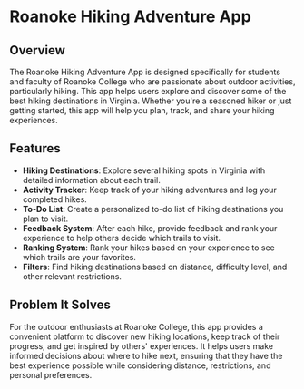 # Roanoke Hiking Adventure App

## Overview
The Roanoke Hiking Adventure App is designed specifically for students and faculty of Roanoke College who are passionate about outdoor activities, particularly hiking. This app helps users explore and discover some of the best hiking destinations in Virginia. Whether you're a seasoned hiker or just getting started, this app will help you plan, track, and share your hiking experiences.

## Features

- **Hiking Destinations**: Explore several hiking spots in Virginia with detailed information about each trail.
- **Activity Tracker**: Keep track of your hiking adventures and log your completed hikes.
- **To-Do List**: Create a personalized to-do list of hiking destinations you plan to visit.
- **Feedback System**: After each hike, provide feedback and rank your experience to help others decide which trails to visit.
- **Ranking System**: Rank your hikes based on your experience to see which trails are your favorites.
- **Filters**: Find hiking destinations based on distance, difficulty level, and other relevant restrictions.

## Problem It Solves
For the outdoor enthusiasts at Roanoke College, this app provides a convenient platform to discover new hiking locations, keep track of their progress, and get inspired by others' experiences. It helps users make informed decisions about where to hike next, ensuring that they have the best experience possible while considering distance, restrictions, and personal preferences.
